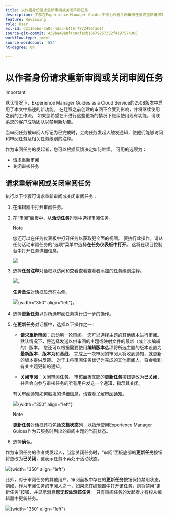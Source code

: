 ```yaml
---
title: 以作者身份请求重新审阅或关闭审阅任务
description: 了解在Experience Manager Guides中作为作者关闭审阅任务或重新请求审阅的工作流。
feature: Reviewing
role: User
exl-id: d2119bbe-3a0c-4da3-b4f8-7872496fa61f
source-git-commit: 439be49e8f4c8cfacb16679257352f4197574365
workflow-type: tm+mt
source-wordcount: '584'
ht-degree: 0%

---
```


# 以作者身份请求重新审阅或关闭审阅任务

>[!IMPORTANT]
>
> 默认情况下，Experience Manager Guides as a Cloud Service的2508版本中启用了本文中描述的新功能。 在迁移之前创建的审阅不会受到影响，并将继续使用之前的工作流。 如果您希望在不进行这些更新的情况下继续使用现有功能，请联系您的客户成功团队以禁用新功能。

当审阅任务被审阅人标记为已完成时，会向任务发起人触发通知，使他们能够访问和审阅任务及相关任务级别的注释。

作为审阅任务的发起者，您可以根据反馈决定如何继续。 可用的选项为：

- 请求重新审阅
- 关闭审核任务

## 请求重新审阅或关闭审阅任务

执行以下步骤可请求重新审阅或关闭审阅任务：

1. 在编辑器中打开审阅任务。
2. 在“审阅”面板中，从&#x200B;**活动任务**&#x200B;列表中选择审阅任务。

   >[!NOTE]
   >
   > 您还可以在任务仪表板中打开任务以获取更全面的视图。 要执行此操作，请从任何活动审阅任务的“选项”菜单中选择&#x200B;**在任务仪表板中打开**。 这将在项目控制台中打开任务详细信息。

   ![](images/task-dashboard-selection-author-view.png)
3. 选择&#x200B;**任务注释**&#x200B;对话框以访问和查看查看查看者添加的任务级别注释。

   ![](images/task-comments-selection-author-view.png)。

   **任务备注**&#x200B;对话框显示在右侧。

   ![](images/task-comments-dialog-editor.png){width="350" align="left"}。
4. 选择&#x200B;**更新任务**&#x200B;以对所选审阅任务执行进一步的操作。
5. 在&#x200B;**更新任务**&#x200B;对话框中，选择以下操作之一：

   - **请求重新审阅**：启动另一轮审阅。 您可以选择主题的其他版本进行审阅。 默认情况下，将选择发送以供审阅的主题或映射文件的最新（或上次编辑的）版本。 您还可以根据需要使用&#x200B;**编辑版本**&#x200B;选项将所选主题的版本设置为&#x200B;**最新版本**、**版本为**&#x200B;和&#x200B;**基线**。  完成上一次审阅的审阅人将收到通知，就更新的版本提供反馈。 对于未将审阅任务标记为完成的其他审阅人，将会收到有关主题更新的通知。

   - **关闭审阅**：关闭审阅任务。 审核面板底部的&#x200B;**更新任务**&#x200B;按钮更改为&#x200B;**已关闭**，并且会向参与审核任务的所有用户发送一个通知，指示其关闭。

   有关审阅通知如何触发的详细信息，请查看[了解审阅通知](./review-understanding-review-notifications.md)。

   ![](images/update-task-dialog.png){width="350" align="left"}

   >[!NOTE]
   >
   > **更新任务**&#x200B;对话框还将包括&#x200B;**文档状态**&#x200B;列，以指示使用Experience Manager Guides作为云服务时列出的审阅主题的当前状态。


6. 选择&#x200B;**确认**。


作为审阅任务的作者或发起人，当您关闭任务时，“审阅”面板底部的&#x200B;**更新任务**&#x200B;按钮将更改为&#x200B;**已关闭**，这表示任务不再处于活动状态。

![](images/review-task-status-closed-review-panel.png){width="350" align="left"}

此外，对于审阅任务的其他用户，审阅面板中存在的&#x200B;**更新任务**&#x200B;按钮保持禁用状态。 例如，作为审阅任务的审阅人之一，如果您在编辑器中打开该任务，则将禁用“更新任务”按钮，并显示消息&#x200B;**您无权处理该任务**。 只有审阅任务的发起者才有权从编辑器中更新任务。

![](images/update-task-button-disabled.png){width="350" align="left"}
